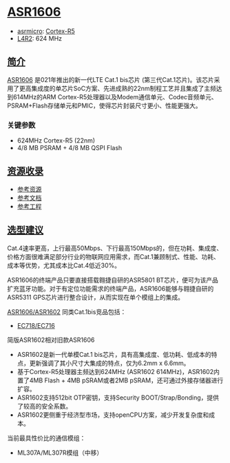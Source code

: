 ﻿# [ASR1606](https://doc.soc.xin/ASR1606)

* [asrmicro](http://www.asrmicro.com): [Cortex-R5](https://github.com/SoCXin/Cortex)
* [L4R2](https://github.com/SoCXin/Level): 624 MHz

## [简介](https://github.com/SoCXin/ASR1606/wiki)

[ASR1606](http://www.asrmicro.com/proinfo/9.html#ajprodaline) 是021年推出的新一代LTE Cat.1 bis芯片 (第三代Cat.1芯片)。该芯片采用了更高集成度的单芯片SoC方案、先进成熟的22nm制程工艺并且集成了主频达到614MHz的ARM Cortex-R5处理器以及Modem通信单元、Codec音频单元、PSRAM+Flash存储单元和PMIC，使得芯片封装尺寸更小、性能更强大。


### 关键参数

* 624MHz Cortex-R5 (22nm)
* 4/8 MB PSRAM + 4/8 MB QSPI Flash


## [资源收录](https://github.com/SoCXin)

* [参考资源](src/)
* [参考文档](docs/)
* [参考工程](project/)

## [选型建议](https://github.com/SoCXin/ASR1606)

Cat.4速率更高，上行最高50Mbps、下行最高150Mbps的，但在功耗、集成度、价格方面很难满足部分行业的物联网应用需求，而Cat.1兼顾制式、性能、功耗、成本等优势，尤其成本比Cat.4低近30%。

ASR1606的终端产品只要直接搭载翱捷自研的ASR5801 BT芯片，便可为该产品扩充蓝牙功能。对于有定位功能需求的终端产品，ASR1606能够与翱捷自研的ASR5311 GPS芯片进行整合设计，从而实现在单个模组上的集成。

[ASR1606/ASR1602](https://github.com/SoCXin/ASR1606) 同类Cat.1bis竞品包括：

* [EC718/EC716](https://github.com/SoCXin/EC718)

简版ASR1602相对旧款ASR1606

* ASR1602是新一代单模Cat.1 bis芯片，具有高集成度、低功耗、低成本的特点，更新强调了其小尺寸大集成的特点，仅为6.2mm x 6.6mm。
* 基于Cortex-R5处理器主频达到624MHz (ASR1602 614MHz)，ASR1602内置了4MB Flash + 4MB pSRAM或者2MB pSRAM，还可通过外接存储器进行扩容。
* ASR1602支持512bit OTP密钥，支持Security BOOT/Strap/Bonding，提供了较高的安全系数。
* ASR1602更侧重于经济型市场，支持openCPU方案，减少开发复杂度和成本。

当前最具性价比的通信模组：

* ML307A/ML307R模组（中移）
